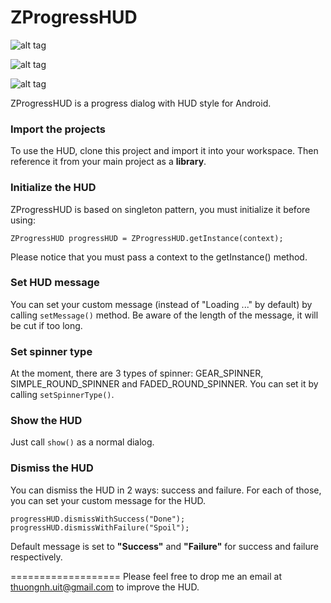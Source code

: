 ZProgressHUD
============
![alt tag](https://raw.github.com/zelic91/zprogresshud/master/gear.png)


![alt tag](https://raw.github.com/zelic91/zprogresshud/master/fade.png)


![alt tag](https://raw.github.com/zelic91/zprogresshud/master/simple_round.png)


ZProgressHUD is a progress dialog with HUD style for Android.

### Import the projects
To use the HUD, clone this project and import it into your workspace. Then reference it from your main project as a **library**.

### Initialize the HUD
ZProgressHUD is based on singleton pattern, you must initialize it before using:

`
ZProgressHUD progressHUD = ZProgressHUD.getInstance(context);
`

Please notice that you must pass a context to the getInstance() method.

### Set HUD message
You can set your custom message (instead of "Loading ..." by default) by calling `setMessage()` method. Be aware of the length of the message, it will be cut if too long.

### Set spinner type
At the moment, there are 3 types of spinner: GEAR_SPINNER, SIMPLE_ROUND_SPINNER and FADED_ROUND_SPINNER. You can set it by calling `setSpinnerType()`.

### Show the HUD
Just call `show()` as a normal dialog.

### Dismiss the HUD
You can dismiss the HUD in 2 ways: success and failure. For each of those, you can set your custom message for the HUD.

`progressHUD.dismissWithSuccess("Done");
progressHUD.dismissWithFailure("Spoil");
`

Default message is set to __"Success"__ and __"Failure"__ for success and failure respectively.

===================
Please feel free to drop me an email at [thuongnh.uit@gmail.com](thuongnh.uit@gmail.com) to improve the HUD.
